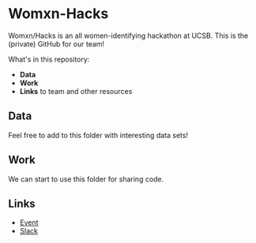 # Womxn-Hacks

Womxn/Hacks is an all women-identifying hackathon at UCSB. This is the (private) GitHub for our team!

What's in this repository:
- **Data**
- **Work**
- **Links** to team and other resources

## Data
Feel free to add to this folder with interesting data sets!

## Work
We can start to use this folder for sharing code.

## Links
- [Event](https://www.womxnhacks.com/)
- [Slack](https://ucsbgeographyladies.slack.com/)
